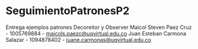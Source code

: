 # SeguimientoPatronesP2
Entrega ejemplos patrones Decoreitor y Observer
Maicol Steven Paez Cruz - 1005769884 - maicols.paezc@uqvirtual.edu.co
Juan Esteban Carmona Salazar - 1094878402 - juane.carmonas@uqvirtual.edu.co
